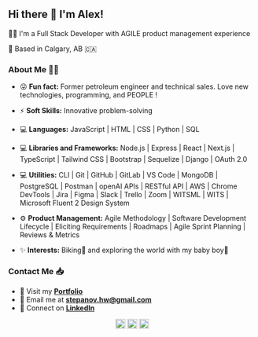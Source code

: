 ## Hi there 👋 I'm Alex!

👨‍💻 I'm a Full Stack Developer with AGILE product management experience

📍 Based in Calgary, AB 🇨🇦


### About Me 👩‍🚀

- 😜 **Fun fact:** Former petroleum engineer and technical sales. Love new technologies, programming, and PEOPLE ! 

- ⚡ **Soft Skills:** Innovative problem-solving

- 💻 **Languages:** JavaScript | HTML | CSS | Python | SQL
  
- 💻 **Libraries and Frameworks:** Node.js | Express | React | Next.js | TypeScript | Tailwind CSS | Bootstrap | Sequelize | Django | OAuth 2.0

- 💻 **Utilities:** CLI | Git | GitHub | GitLab | VS Code | MongoDB | PostgreSQL | Postman | openAI APIs | RESTful API | AWS | Chrome DevTools | Jira | Figma | Slack | Trello | Zoom | WITSML | WITS | Microsoft Fluent 2 Design System

- ⚙️ **Product Management:** Agile Methodology | Software Development Lifecycle | Eliciting Requirements | Roadmaps | Agile Sprint Planning | Reviews & Metrics

- ✨ **Interests:** Biking🚴 and exploring the world with my baby boy👶

### Contact Me 📥 

- 💼 Visit my **[Portfolio](https://stepanovcodes.netlify.app/)**
- 📧 Email me at **[stepanov.hw@gmail.com](mailto:stepanov.hw@gmail.com)**
- 🔗 Connect on **[LinkedIn](https://www.linkedin.com/in/aleksandr-stepanov/)**

<p align="center">
	<a href="https://www.linkedin.com/in/aleksandr-stepanov/"><img src="https://i.imgur.com/pZmhiqr.png" height="20" alt="LinkedIn"></a>
	<a href="https://stepanovcodes.netlify.app/"><img src="https://i.imgur.com/MTI95MR.png" height="20" alt="Portfolio"></a>
  <a href="https://github.com/stepanovcodes"><img src="https://i.imgur.com/VAx0YS5.png" height="20" alt="GitHub"></a>
</p>
